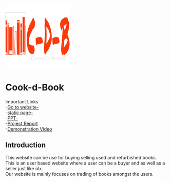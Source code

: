 ![logo](https://github.com/akshay-turkar/Cook-d-Book/blob/main/img/logo.png)
# Cook-d-Book

Important Links<br>
-[Go to website-](https://cook-d-book.000webhostapp.com/)<br>
-[static page-](https://akshay-turkar.github.io/Cook-d-Book/)<br>
-[PPT-](https://1drv.ms/p/s!AhtnmwAl6ksyhBi-cobqE1B0u3aw)<br>
-[Project Report](https://1drv.ms/w/s!AhtnmwAl6ksyhBnIl2JGU4y7UmaZ)<br>
-[Demonstration Video]()<br>

## Introduction
This website can be use for buying selling used and refurbished books.<br> This is an user based website where a user can be a buyer and as well as a seller just like olx.<br> Our website is mainly focuses on trading of books amongst the users.
